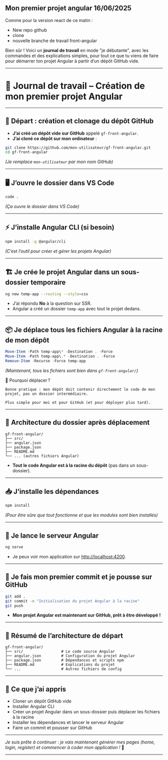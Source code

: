 ## Mon premier projet angular 16/06/2025

Comme pour la version react de ce matin :
- New repo github
- clone
- nouvelle branche de travail front-angular

Bien sûr ! Voici un **journal de travail** en mode "je débutante", avec les commandes et des explications simples, pour tout ce que tu viens de faire pour démarrer ton projet Angular à partir d’un dépôt GitHub vide.

---

# 📔 Journal de travail – Création de mon premier projet Angular

---

## 🏁 **Départ : création et clonage du dépôt GitHub**

- **J’ai créé un dépôt vide sur GitHub** appelé `gf-front-angular`.
- **J’ai cloné ce dépôt sur mon ordinateur** :

```bash
git clone https://github.com/mon-utilisateur/gf-front-angular.git
cd gf-front-angular
```
*(Je remplace `mon-utilisateur` par mon nom GitHub)*

---

## 🖥️ **J’ouvre le dossier dans VS Code**

```bash
code .
```
*(Ça ouvre le dossier dans VS Code)*

---

## ⚡ **J’installe Angular CLI (si besoin)**

```bash
npm install -g @angular/cli
```
*(C’est l’outil pour créer et gérer les projets Angular)*

---

## 🏗️ **Je crée le projet Angular dans un sous-dossier temporaire**

```bash
ng new temp-app --routing --style=css
```
- J’ai répondu **No** à la question sur SSR.
- Angular a créé un dossier `temp-app` avec tout le projet dedans.

---

## 📦 **Je déplace tous les fichiers Angular à la racine de mon dépôt**

```powershell
Move-Item -Path temp-app\* -Destination . -Force
Move-Item -Path temp-app\.* -Destination . -Force
Remove-Item -Recurse -Force temp-app
```
*(Maintenant, tous les fichiers sont bien dans `gf-front-angular/`)*

🚩 Pourquoi déplacer ?

    Bonne pratique : mon dépôt doit contenir directement le code de mon projet, pas un dossier intermédiaire.

    Plus simple pour moi et pour GitHub (et pour déployer plus tard).


---

## 📁 **Architecture du dossier après déplacement**

```
gf-front-angular/
├── src/
├── angular.json
├── package.json
├── README.md
└── ... (autres fichiers Angular)
```
- **Tout le code Angular est à la racine du dépôt** (pas dans un sous-dossier).

---

## 📥 **J’installe les dépendances**

```bash
npm install
```
*(Pour être sûre que tout fonctionne et que les modules sont bien installés)*

---

## 🚦 **Je lance le serveur Angular**

```bash
ng serve
```
- Je peux voir mon application sur [http://localhost:4200](http://localhost:4200).

---

## 💾 **Je fais mon premier commit et je pousse sur GitHub**

```bash
git add .
git commit -m "Initialisation du projet Angular à la racine"
git push
```
- **Mon projet Angular est maintenant sur GitHub, prêt à être développé !**

---

## 📝 **Résumé de l’architecture de départ**

```
gf-front-angular/
├── src/                 # Le code source Angular
├── angular.json         # Configuration du projet Angular
├── package.json         # Dépendances et scripts npm
├── README.md            # Explications du projet
└── ...                  # Autres fichiers de config
```

---

## 🎉 **Ce que j’ai appris**

- Cloner un dépôt GitHub vide
- Installer Angular CLI
- Créer un projet Angular dans un sous-dossier puis déplacer les fichiers à la racine
- Installer les dépendances et lancer le serveur Angular
- Faire un commit et pousser sur GitHub

---

*Je suis prête à continuer : je vais maintenant générer mes pages (home, login, register) et commencer à coder mon application !* 🚀

---
